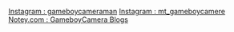[Instagram : gameboycameraman](https://www.instagram.com/gameboycameraman/)
[Instagram : mt_gameboycamere](https://www.instagram.com/mr_gameboycamera/)
[Notey.com : GameboyCamera Blogs](http://www.notey.com/blogs/game-boy-camera)

